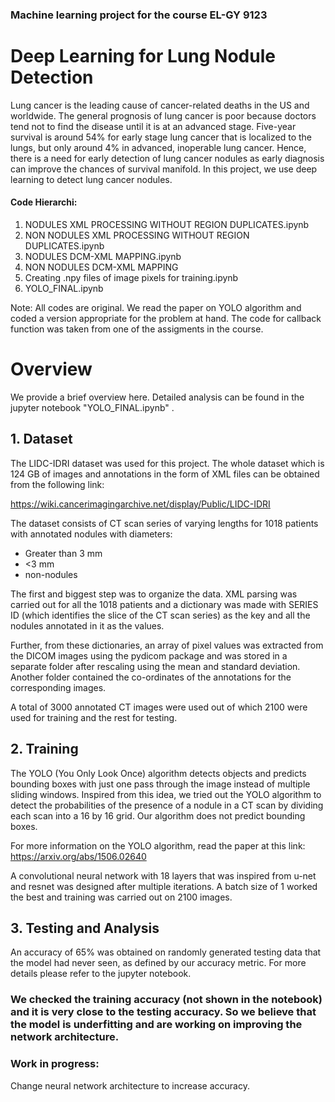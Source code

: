 ### Machine learning project for the course EL-GY 9123

# Deep Learning for Lung Nodule Detection
Lung cancer is the leading cause of cancer-related deaths in the US and worldwide. The general prognosis of lung cancer is poor because doctors tend not to find the disease until it is at an advanced stage. Five-year survival is around 54% for early stage lung cancer that is localized to the lungs, but only around 4% in advanced, inoperable lung cancer. Hence, there is a need for early detection of lung cancer nodules as early diagnosis can improve the chances of survival manifold. In this project, we use deep learning to detect lung cancer nodules. 

#### Code Hierarchi: 
1. NODULES XML PROCESSING WITHOUT REGION DUPLICATES.ipynb
2. NON NODULES XML PROCESSING WITHOUT REGION DUPLICATES.ipynb
3. NODULES DCM-XML MAPPING.ipynb
4. NON NODULES DCM-XML MAPPING
5. Creating .npy files of image pixels for training.ipynb
6. YOLO_FINAL.ipynb

Note: All codes are original. We read the paper on YOLO algorithm and coded a version appropriate for the problem at hand. The code for callback function was taken from one of the assigments in the course. 

# Overview
We provide a brief overview here. Detailed analysis can be found in the jupyter notebook "YOLO_FINAL.ipynb" .
## 1. Dataset
The LIDC-IDRI dataset was used for this project. The whole dataset which is 124 GB of images and annotations in the form of XML files can be obtained from the following link: 

https://wiki.cancerimagingarchive.net/display/Public/LIDC-IDRI

The dataset consists of CT scan series of varying lengths for 1018 patients with annotated nodules with diameters:

- Greater than 3 mm 
- <3 mm
- non-nodules

The first and biggest step was to organize the data. XML parsing was carried out for all the 1018 patients and a dictionary was made with SERIES ID (which identifies the slice of the CT scan series) as the key and all the nodules annotated in it as the values. 

Further, from these dictionaries, an array of pixel values was extracted from the DICOM images using the pydicom package and was stored in a separate folder after rescaling using the mean and standard deviation. Another folder contained the co-ordinates of the annotations for the corresponding images. 

A total of 3000 annotated CT images were used out of which 2100 were used for training and the rest for testing. 

## 2. Training 

The YOLO (You Only Look Once) algorithm detects objects and predicts bounding boxes with just one pass through the image instead of multiple sliding windows. Inspired from this idea, we tried out the YOLO algorithm to detect the probabilities of the presence of a nodule in a CT scan by dividing each scan into a 16 by 16 grid. Our algorithm does not predict bounding boxes.

For more information on the YOLO algorithm, read the paper at this link: 
https://arxiv.org/abs/1506.02640


A convolutional neural network with 18 layers that was inspired from u-net and resnet was designed after multiple iterations. A batch size of 1 worked the best and training was carried out on 2100 images. 

## 3. Testing and Analysis 

An accuracy of 65% was obtained on randomly generated testing data that the model had never seen, as defined by our accuracy metric. For more details please refer to the jupyter notebook. 

### We checked the training accuracy (not shown in the notebook) and it is very close to the testing accuracy. So we believe that the model is underfitting and are working on improving the network architecture. 

###  Work in progress: 
Change neural network architecture to increase accuracy. 
